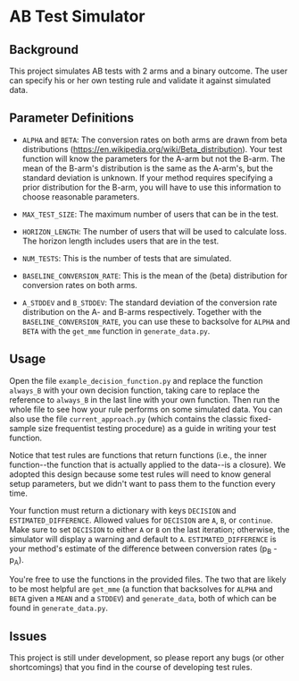 # AB Test Simulator

## Background
This project simulates AB tests with 2 arms and a binary outcome.
The user can specify his or her own testing rule and validate it against simulated data.

## Parameter Definitions
* `ALPHA` and `BETA`: The conversion rates on both arms are drawn from beta distributions (https://en.wikipedia.org/wiki/Beta_distribution). 
Your test function will know the parameters for the A-arm but not the B-arm.
The mean of the B-arm's distribution is the same as the A-arm's, but the standard deviation is unknown.
If your method requires specifying a prior distribution for the B-arm,
you will have to use this information to choose reasonable parameters.

* `MAX_TEST_SIZE`: The maximum number of users that can be in the test.

* `HORIZON_LENGTH`: The number of users that will be used to calculate loss.
The horizon length includes users that are in the test.

* `NUM_TESTS`: This is the number of tests that are simulated.

* `BASELINE_CONVERSION_RATE`: This is the mean of the (beta) distribution for conversion rates on both arms.

* `A_STDDEV` and `B_STDDEV`: The standard deviation of the conversion rate distribution on the A- and B-arms respectively.
Together with the `BASELINE_CONVERSION_RATE`, you can use these to backsolve
for `ALPHA` and `BETA` with the `get_mme` function in `generate_data.py`.

## Usage
Open the file `example_decision_function.py` and replace the function `always_B` with your own decision function,
taking care to replace the reference to `always_B` in the last line with your own function.
Then run the whole file to see how your rule performs on some simulated data.
You can also use the file `current_approach.py` 
(which contains the classic fixed-sample size frequentist testing procedure)
as a guide in writing your test function.

Notice that test rules are functions that return functions 
(i.e., the inner function--the function that is actually applied to the data--is a closure).
We adopted this design because some test rules will need to know general setup parameters, 
but we didn't want to pass them to the function every time.

Your function must return a dictionary with keys `DECISION` and `ESTIMATED_DIFFERENCE`.
Allowed values for `DECISION` are `A`, `B`, or `continue`.
Make sure to set `DECISION` to either `A` or `B` on the last iteration;
otherwise, the simulator will display a warning and default to `A`.
`ESTIMATED_DIFFERENCE` is your method's estimate of the difference between conversion rates (p<sub>B</sub> - p<sub>A</sub>).

You're free to use the functions in the provided files.
The two that are likely to be most helpful are `get_mme` 
(a function that backsolves for `ALPHA` and `BETA` given a `MEAN` and a `STDDEV`)
and `generate_data`, both of which can be found in `generate_data.py`.

## Issues
This project is still under development, so please report any bugs (or other shortcomings)
that you find in the course of developing test rules.
